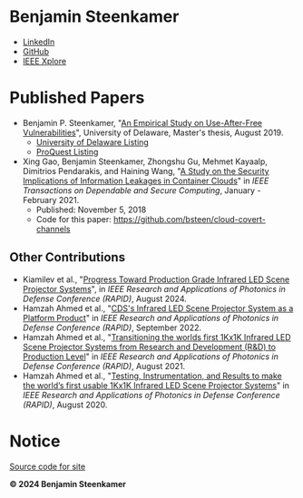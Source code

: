 # Benjamin Steenkamer
* [LinkedIn](https://linkedin.com/in/steenkamerben)
* [GitHub](https://github.com/bsteen)
* [IEEE Xplore](https://ieeexplore.ieee.org/author/37088505780)

# Published Papers
* Benjamin P. Steenkamer, "[An Empirical Study on Use-After-Free Vulnerabilities](https://udspace.udel.edu/bitstream/handle/19716/25078/Steenkamer_udel_0060M_13943.pdf)", University of Delaware, Master's thesis, August 2019.
    * [University of Delaware Listing](https://udspace.udel.edu/handle/19716/25078)
    * [ProQuest Listing](https://search.proquest.com/docview/2307785165)
* Xing Gao, Benjamin Steenkamer, Zhongshu Gu, Mehmet Kayaalp, Dimitrios Pendarakis, and Haining Wang, "[A Study on the Security Implications of Information Leakages in Container Clouds](https://ieeexplore.ieee.org/document/8523802)" in *IEEE Transactions on Dependable and Secure Computing*, January - February 2021.
    * Published: November 5, 2018
    * Code for this paper: <https://github.com/bsteen/cloud-covert-channels>

## Other Contributions
* Kiamilev et al., "[Progress Toward Production Grade Infrared LED Scene Projector Systems](https://ieeexplore.ieee.org/document/10646909)", in *IEEE Research and Applications of Photonics in Defense Conference (RAPID)*, August 2024.
* Hamzah Ahmed et al., "[CDS's Infrared LED Scene Projector System as a Platform Product](https://ieeexplore.ieee.org/document/9911585)" in *IEEE Research and Applications of Photonics in Defense Conference (RAPID)*, September 2022.
* Hamzah Ahmed et al., "[Transitioning the worlds first 1Kx1K Infrared LED Scene Projector Systems from Research and Development (R&D) to Production Level](https://ieeexplore.ieee.org/document/9521400)" in *IEEE Research and Applications of Photonics in Defense Conference (RAPID)*, August 2021.
* Hamzah Ahmed et al., "[Testing, Instrumentation, and Results to make the world’s first usable 1Kx1K Infrared LED Scene Projector Systems](https://ieeexplore.ieee.org/document/9195697)" in *IEEE Research and Applications of Photonics in Defense Conference (RAPID)*, August 2020.

# Notice
[Source code for site](https://github.com/bsteen/bsteen.github.io)

**© 2024 Benjamin Steenkamer**
